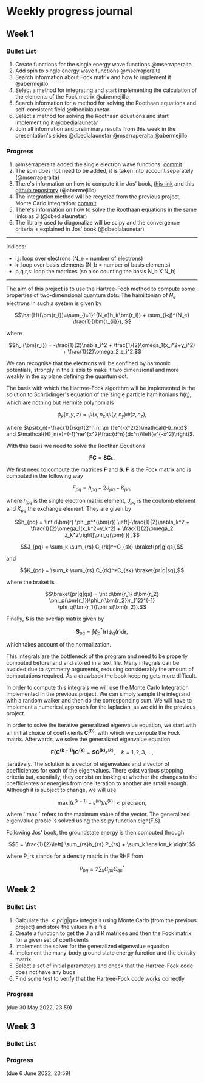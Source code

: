# Weekly progress journal

## Week 1

### Bullet List

1. Create functions for the single energy wave functions @mserraperalta
2. Add spin to single energy wave functions @mserraperalta
3. Search information about Fock matrix and how to implement it @abermejillo
4. Select a method for integrating and start implementing the calculation of the elements of the Fock matrix @abermejillo
6. Search information for a method for solving the Roothaan equations and self-consistent field @dbedialaunetar
7. Select a method for solving the Roothaan equations and start implementing it @dbedialaunetar
8. Join all information and preliminary results from this week in the presentation's slides @dbedialaunetar @mserraperalta @abermejillo

### Progress

1. @mserraperalta added the single electron wave functions: [commit](33ccb28197907fb20752c70115834976e01bc022)
2. The spin does not need to be added, it is taken into account separately (@mserraperalta)
3. There's information on how to compute it in Jos' book, [this link](https://adambaskerville.github.io/posts/HartreeFockGuide/) and this [github repository](https://schoyen.github.io/tdhf-project-fys4411/task-2-ghf-solver.html) (@abermejillo)
4. The integration method will be recycled from the previous project, Monte Carlo Integration: [commit](55eba781cacc37ae9e75f58e05325489f89b0982)
5. There's information on how to solve the Roothaan equations in the same links as 3 (@dbedialaunetar)
6. The library used to diagonalize will be scipy and the convergence criteria is explained in Jos' book (@dbedialaunetar)

------------
Indices:
- i,j: loop over electrons (N_e = number of electrons)
- k: loop over basis elements (N_b = number of basis elements)
- p,q,r,s: loop the matrices (so also counting the basis N_b X N_b)
--------------

The aim of this project is to use the Hartree-Fock method to compute some properties of two-dimensional quantum dots. The hamiltonian of $`N_e`$ electrons in such a system is given by 

```math
\hat{H}(\bm{r_i})=\sum_{i=1}^{N_e}h_i(\bm{r_i}) + \sum_{i<j}^{N_e} \frac{1}{\bm{r_{ij}}}, 
```

where

```math
h_i(\bm{r_i}) = -\frac{1}{2}\nabla_i^2 + \frac{1}{2}\omega_1(x_i^2+y_i^2) + \frac{1}{2}\omega_2 z_i^2.
```

We can recognise that the electrons will be confined by harmonic potentials, strongly in the z axis to make it two dimensional and more weakly in the xy plane defining the quantum dot.

The basis with which the Hartree-Fock algorithm will be implemented is the solution to Schrödinger's equation of the single particle hamiltonians $`h(r_i)`$, which are nothing but Hermite polynomials

```math
\phi_k (x,y,z) =\psi(x,n_x) \psi (y, n_y) \psi (z, n_z),
```

where $`\psi(x,n)=\frac{1}{\sqrt{2^n n! \pi }}e^{-x^2/2}\mathcal{H}_n(x)`$ and $`\mathcal{H}_n(x)=(-1)^ne^{x^2}\frac{d^n}{dx^n}\left(e^{-x^2}\right)`$.

With this basis we need to solve the Roothan Equations 

```math
\bm{FC}=\bm{SC}\epsilon.
```

We first need to compute the matrices $`\bm{F}`$ and $`\bm{S}`$. $`\bm{F}`$ is the Fock matrix and is computed in the following way

```math
F_{pq} = h_{pq} + 2J_{pq} - K_{pq},
```

where $`h_{pq}`$ is the single electron matrix element, $`J_{pq}`$ is the coulomb element and $`K_{pq}`$ the exchange element. They are given by

```math
h_{pq} = \int d\bm{r} \phi_p^*(\bm{r}) \left[-\frac{1}{2}\nabla_k^2 + \frac{1}{2}\omega_1(x_k^2+y_k^2) + \frac{1}{2}\omega_2 z_k^2\right]\phi_q(\bm{r}) ,
```

```math
J_{pq} = \sum_k \sum_{rs} C_{rk}^*C_{sk} \braket{pr|g|qs},
```
and

```math
K_{pq} = \sum_k \sum_{rs} C_{rk}^*C_{sk} \braket{pr|g|sq},
```

where the braket is

```math
\braket{pr|g|qs} = \int d\bm{r_1} d\bm{r_2} \phi_p(\bm{r_1})\phi_r(\bm{r_2})r_{12}^{-1}  \phi_q(\bm{r_1})\phi_s(\bm{r_2}).
```

Finally, $`\bm{S}`$ is the overlap matrix given by 

```math
\bm{S}_{pq} = \int \phi_{p}^*(\bm{r}) \phi_{q}(\bm{r}) d\bm{r},
```

which takes account of the normalization. 

This integrals are the bottleneck of the program and need to be properly computed beforehand and stored in a text file. Many integrals can be avoided due to symmetry arguments, reducing considerably the amount of computations required. As a drawback the book keeping gets more difficult.

In order to compute this integrals we will use the Monte Carlo Integration implemented in the previous project. We can simply sample the integrand with a random walker and then do the corresponding sum. We will have to implement a numerical approach for the laplacian, as we did in the previous project. 

In order to solve the iterative generalized eigenvalue equation, we start with an initial choice of coefficients $`\bm{C^{(0)}}`$, with which we compute the Fock matrix. Afterwards, we solve the generalized eigenvalue equation

```math
\bm{F(C^{(k-1)})}\bm{C^{(k)}}=\bm{SC^{(k)}}\epsilon^{(k)}, \quad k=1,2,3,...,
```

iteratively. The solution is a vector of eigenvalues and a vector of coefficientes for each of the eigenvalues. There exist various stopping criteria but, esentially, they consist on looking at whether the changes to the coefficientes or energies from one iteration to another are small enough. Although it is subject to change, we will use

```math
\text{max}|(\epsilon^{(k-1)}-\epsilon^{(k)})/\epsilon^{(k)}|< \text{precision},
```

where ''max'' refers to the maximum value of the vector. The generalized eigenvalue proble is solved using the scipy function eigh(F,S).

Following Jos' book, the groundstate energy is then computed through

```math
E = \frac{1}{2}\left[ \sum_{rs}h_{rs} P_{rs} + \sum_k \epsilon_k \right]
```

where P_rs stands for a density matrix in the RHF from

```math
P_{pq} = 2 \sum_k C_{pk} C_{qk}^*
```


## Week 2

### Bullet List

1. Calculate the $`<pr|g|qs>`$ integrals using Monte Carlo (from the previous project) and store the values in a file
1. Create a function to get the J and K matrices and then the Fock matrix for a given set of coefficients
1. Implement the solver for the generalized eigenvalue equation
1. Implement the many-body ground state energy function and the density matrix
1. Select a set of initial parameters and check that the Hartree-Fock code does not have any bugs
1. Find some test to verify that the Hartree-Fock code works correctly


### Progress


(due 30 May 2022, 23:59)

## Week 3

### Bullet List


### Progress


(due 6 June 2022, 23:59)

